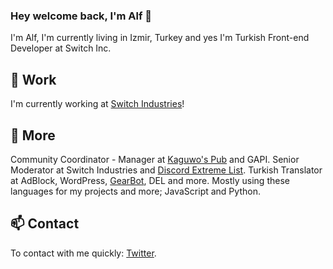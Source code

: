 ### Hey welcome back, I'm Alf 👋

I'm Alf, I'm currently living in Izmir, Turkey and yes I'm Turkish Front-end Developer at Switch Inc.

## 🔧 Work

I'm currently working at [Switch Industries](https://kaguwo.com)!

## 🔭 More

Community Coordinator - Manager at [Kaguwo's Pub](https://kaguwo.com/discord) and GAPI. Senior Moderator at Switch Industries and [Discord Extreme List](https://discordextremelist.xyz). Turkish Translator at AdBlock, WordPress, [GearBot](https://gearbot.rocks), DEL and more. Mostly using these languages for my projects and more; JavaScript and Python.

## 📫 Contact

To contact with me quickly: [Twitter](https://twitter.com/alfredsaveron).
